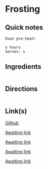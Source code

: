 # Frosting

## Quick notes 
```
Oven pre-heat:

x hours
Serves: x
```

## Ingredients
```

```


## Directions
```

```


## Link(s)
[Github](https://github.com/LarryMad/recipes/blob/master/frosting-recipe.txt)

[Awaiting link](url)

[Awaiting link](url)

[Awaiting link](url)

[Awaiting link](url)
